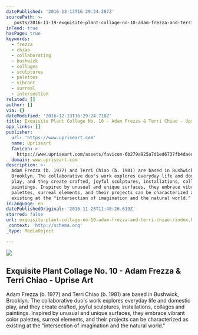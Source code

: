 ```yaml
---
datePublished: '2016-12-13T16:29:34.287Z'
sourcePath: >-
  _posts/2016-11-19-exquisite-plant-collage-no-10-adam-frezza-and-terri-chiao-.md
inFeed: true
hasPage: true
keywords:
  - frezza
  - chiao
  - collaborating
  - bushwick
  - collages
  - sculptures
  - palettes
  - vibrant
  - surreal
  - intersection
related: []
author: []
via: {}
dateModified: '2016-12-13T16:29:24.718Z'
title: Exquisite Plant Collage No. 10 - Adam Frezza & Terri Chiao - Uprise Art
app_links: []
publisher:
  url: 'https://www.upriseart.com'
  name: Upriseart
  favicon: >-
    https://www.upriseart.com/assets/favicon-6b279a925a7d1ed6737fb4daed2193bb9672eb904955c714ebe7dfef0f5fd46f.ico
  domain: www.upriseart.com
description: >-
  Adam Frezza (b. 1977) and Terri Chiao (b. 1981) are based in Bushwick,
  Brooklyn. The collaborative duo's work explores everyday life and domestic
  play, and they create crafted, joyful sculptures, installations, collages and
  paintings. Inspired by unusual and unique surfaces, they embrace vibrant color
  palettes, surreal elements, and their projects can be characterized as
  existing at the "intersection of imagination and the natural world."
inLanguage: en
datePublishedOriginal: '2016-11-23T11:40:26.619Z'
starred: false
url: exquisite-plant-collage-no-10-adam-frezza-and-terri-chiao-/index.html
_context: 'http://schema.org'
_type: MediaObject

---
```

<article style=""><img src="https://imgflo.herokuapp.com/graph/2b2431f8e7ba7b0/8e7f51e1b9fe41d1af21aad63a226a49/noop.jpg?input=https%3A%2F%2Fuprise-art.s3.amazonaws.com%2Fartwork_detail_images%2F5699a093-8ed3-4a75-a36f-c5fd77059d7b.jpg" /><h1>Exquisite Plant Collage No. 10 - Adam Frezza &amp; Terri Chiao - Uprise Art</h1><p>Adam Frezza (b. 1977) and Terri Chiao (b. 1981) are based in Bushwick, Brooklyn. The collaborative duo's work explores everyday life and domestic play, and they create crafted, joyful sculptures, installations, collages and paintings. Inspired by unusual and unique surfaces, they embrace vibrant color palettes, surreal elements, and their projects can be characterized as existing at the "intersection of imagination and the natural world."</p></article>